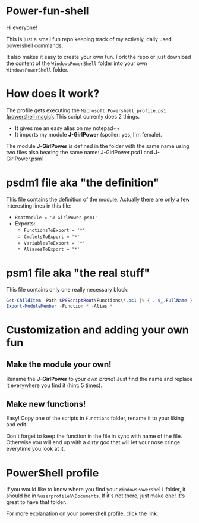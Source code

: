 # Power-fun-shell

Hi everyone!

This is just a small fun repo keeping track of my actively, daily used powershell commands.

It also makes it easy to create your own fun.
Fork the repo or just download the content of the `WindowsPowerShell` folder into your own `WindowsPowerShell` folder.

# How does it work?

The profile gets executing the `Microsoft.Powershell_profile.ps1` [(powershell magic)](https://docs.microsoft.com/en-us/powershell/module/microsoft.powershell.core/about/about_profiles?view=powershell-6).
This script currenly does 2 things. 
* It gives me an easy alias on my notepad++ 
* It imports my module **J-GirlPower** (spoiler: yes, I'm female).

The module **J-GirlPower** is defined in the folder with the same name using two files also bearing the same name: J-GirlPower.psd1 and J-GirlPower.psm1

# psdm1 file aka "the definition"

This file contains the definition of the module. Actually there are only a few interesting lines in this file:
* `RootModule = 'J-GirlPower.psm1'`
* Exports:
	* `FunctionsToExport = '*'`
	* `CmdletsToExport = '*'`
	* `VariablesToExport = '*'`
	* `AliasesToExport = '*'`
	
# psm1 file aka "the real stuff"

This file contains only one really necessary block:
```powershell
Get-ChildItem -Path $PSScriptRoot\Functions\*.ps1 |% { . $_.FullName }
Export-ModuleMember -Function * -Alias *
```

# Customization and adding your own fun

## Make the module your own!
Rename the **J-GirlPower** to your _own brand_! Just find the name and replace it everywhere you find it (hint: 5 times).

## Make new functions!
Easy! Copy one of the scripts in `Functions` folder, rename it to your liking and edit. 

Don't forget to keep the function in the file in sync with name of the file. Otherwise you will end up with a dirty goo that will let your nose cringe everytime you look at it.


# PowerShell profile

If you would like to know where you find your `WindowsPowershell` folder, it should be in `%userprofile%\Documents`. If it's not there, just make one! It's great to have that folder.

For more explanation on your [powershell profile](https://docs.microsoft.com/en-us/powershell/module/microsoft.powershell.core/about/about_profiles?view=powershell-6), click the link.

